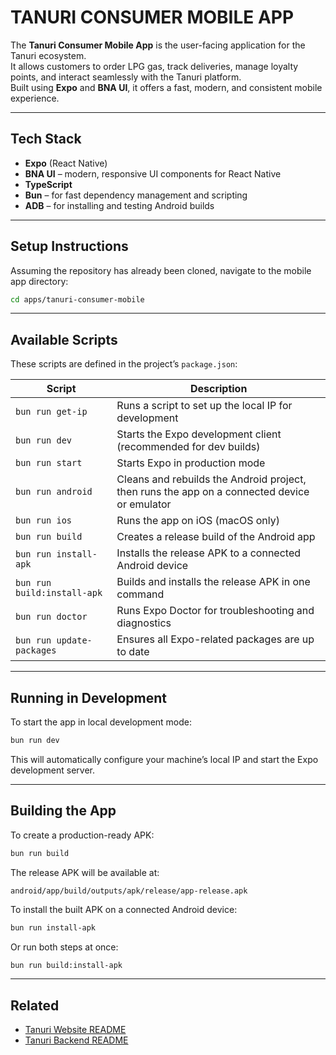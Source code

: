 # TANURI CONSUMER MOBILE APP

The **Tanuri Consumer Mobile App** is the user-facing application for the Tanuri ecosystem.  
It allows customers to order LPG gas, track deliveries, manage loyalty points, and interact seamlessly with the Tanuri platform.  
Built using **Expo** and **BNA UI**, it offers a fast, modern, and consistent mobile experience.

---

## Tech Stack

- **Expo** (React Native)
- **BNA UI** – modern, responsive UI components for React Native
- **TypeScript**
- **Bun** – for fast dependency management and scripting
- **ADB** – for installing and testing Android builds

---

## Setup Instructions

Assuming the repository has already been cloned, navigate to the mobile app directory:

```bash
cd apps/tanuri-consumer-mobile
```

---

## Available Scripts

These scripts are defined in the project’s `package.json`:

| Script                      | Description                                                                                  |
| --------------------------- | -------------------------------------------------------------------------------------------- |
| `bun run get-ip`            | Runs a script to set up the local IP for development                                         |
| `bun run dev`               | Starts the Expo development client (recommended for dev builds)                              |
| `bun run start`             | Starts Expo in production mode                                                               |
| `bun run android`           | Cleans and rebuilds the Android project, then runs the app on a connected device or emulator |
| `bun run ios`               | Runs the app on iOS (macOS only)                                                             |
| `bun run build`             | Creates a release build of the Android app                                                   |
| `bun run install-apk`       | Installs the release APK to a connected Android device                                       |
| `bun run build:install-apk` | Builds and installs the release APK in one command                                           |
| `bun run doctor`            | Runs Expo Doctor for troubleshooting and diagnostics                                         |
| `bun run update-packages`   | Ensures all Expo-related packages are up to date                                             |

---

## Running in Development

To start the app in local development mode:

```bash
bun run dev
```

This will automatically configure your machine’s local IP and start the Expo development server.

---

## Building the App

To create a production-ready APK:

```bash
bun run build
```

The release APK will be available at:

```
android/app/build/outputs/apk/release/app-release.apk
```

To install the built APK on a connected Android device:

```bash
bun run install-apk
```

Or run both steps at once:

```bash
bun run build:install-apk
```

---

## Related

- [Tanuri Website README](../tanuri-website/README.md)
- [Tanuri Backend README](../../backend/README.md)
